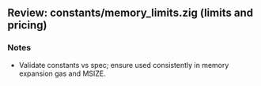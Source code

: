 ## Review: constants/memory_limits.zig (limits and pricing)

### Notes

- Validate constants vs spec; ensure used consistently in memory expansion gas and MSIZE.


